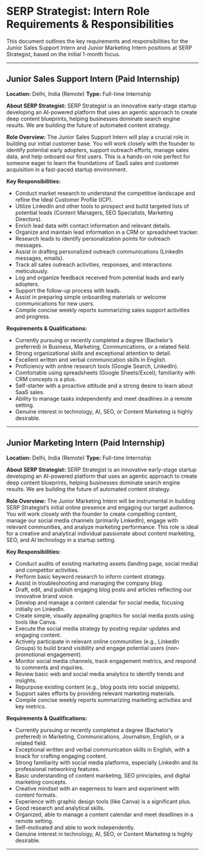 # SERP Strategist: Intern Role Requirements & Responsibilities

This document outlines the key requirements and responsibilities for the Junior Sales Support Intern and Junior Marketing Intern positions at SERP Strategist, based on the initial 1-month focus.

---

## Junior Sales Support Intern (Paid Internship)

**Location:** Delhi, India (Remote)
**Type:** Full-time Internship

**About SERP Strategist:**
SERP Strategist is an innovative early-stage startup developing an AI-powered platform that uses an agentic approach to create deep content blueprints, helping businesses dominate search engine results. We are building the future of automated content strategy.

**Role Overview:**
The Junior Sales Support Intern will play a crucial role in building our initial customer base. You will work closely with the founder to identify potential early adopters, support outreach efforts, manage sales data, and help onboard our first users. This is a hands-on role perfect for someone eager to learn the foundations of SaaS sales and customer acquisition in a fast-paced startup environment.

**Key Responsibilities:**

*   Conduct market research to understand the competitive landscape and refine the Ideal Customer Profile (ICP).
*   Utilize LinkedIn and other tools to prospect and build targeted lists of potential leads (Content Managers, SEO Specialists, Marketing Directors).
*   Enrich lead data with contact information and relevant details.
*   Organize and maintain lead information in a CRM or spreadsheet tracker.
*   Research leads to identify personalization points for outreach messages.
*   Assist in drafting personalized outreach communications (LinkedIn messages, emails).
*   Track all sales outreach activities, responses, and interactions meticulously.
*   Log and organize feedback received from potential leads and early adopters.
*   Support the follow-up process with leads.
*   Assist in preparing simple onboarding materials or welcome communications for new users.
*   Compile concise weekly reports summarizing sales support activities and progress.

**Requirements & Qualifications:**

*   Currently pursuing or recently completed a degree (Bachelor’s preferred) in Business, Marketing, Communications, or a related field.
*   Strong organizational skills and exceptional attention to detail.
*   Excellent written and verbal communication skills in English.
*   Proficiency with online research tools (Google Search, LinkedIn).
*   Comfortable using spreadsheets (Google Sheets/Excel); familiarity with CRM concepts is a plus.
*   Self-starter with a proactive attitude and a strong desire to learn about SaaS sales.
*   Ability to manage tasks independently and meet deadlines in a remote setting.
*   Genuine interest in technology, AI, SEO, or Content Marketing is highly desirable.

---

## Junior Marketing Intern (Paid Internship)

**Location:** Delhi, India (Remote)
**Type:** Full-time Internship

**About SERP Strategist:**
SERP Strategist is an innovative early-stage startup developing an AI-powered platform that uses an agentic approach to create deep content blueprints, helping businesses dominate search engine results. We are building the future of automated content strategy.

**Role Overview:**
The Junior Marketing Intern will be instrumental in building SERP Strategist’s initial online presence and engaging our target audience. You will work closely with the founder to create compelling content, manage our social media channels (primarily LinkedIn), engage with relevant communities, and analyze marketing performance. This role is ideal for a creative and analytical individual passionate about content marketing, SEO, and AI technology in a startup setting.

**Key Responsibilities:**

*   Conduct audits of existing marketing assets (landing page, social media) and competitor activities.
*   Perform basic keyword research to inform content strategy.
*   Assist in troubleshooting and managing the company blog.
*   Draft, edit, and publish engaging blog posts and articles reflecting our innovative brand voice.
*   Develop and manage a content calendar for social media, focusing initially on LinkedIn.
*   Create simple, visually appealing graphics for social media posts using tools like Canva.
*   Execute the social media strategy by posting regular updates and engaging content.
*   Actively participate in relevant online communities (e.g., LinkedIn Groups) to build brand visibility and engage potential users (non-promotional engagement).
*   Monitor social media channels, track engagement metrics, and respond to comments and inquiries.
*   Review basic web and social media analytics to identify trends and insights.
*   Repurpose existing content (e.g., blog posts into social snippets).
*   Support sales efforts by providing relevant marketing materials.
*   Compile concise weekly reports summarizing marketing activities and key metrics.

**Requirements & Qualifications:**

*   Currently pursuing or recently completed a degree (Bachelor’s preferred) in Marketing, Communications, Journalism, English, or a related field.
*   Exceptional written and verbal communication skills in English, with a knack for crafting engaging content.
*   Strong familiarity with social media platforms, especially LinkedIn and its professional networking features.
*   Basic understanding of content marketing, SEO principles, and digital marketing concepts.
*   Creative mindset with an eagerness to learn and experiment with content formats.
*   Experience with graphic design tools (like Canva) is a significant plus.
*   Good research and analytical skills.
*   Organized, able to manage a content calendar and meet deadlines in a remote setting.
*   Self-motivated and able to work independently.
*   Genuine interest in technology, AI, SEO, or Content Marketing is highly desirable.

---

